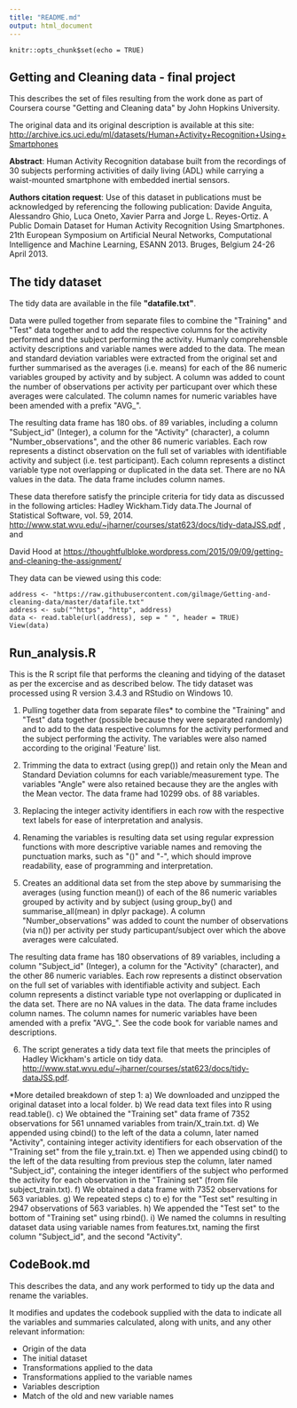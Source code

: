 ```yaml
---
title: "README.md"
output: html_document
---
```


```{r setup, include=FALSE}
knitr::opts_chunk$set(echo = TRUE)
```

## Getting and Cleaning data - final project 

This describes the set of files resulting from the work done as part of Coursera course "Getting and Cleaning data" by John Hopkins University.


The original data and its original description is available at this site:
http://archive.ics.uci.edu/ml/datasets/Human+Activity+Recognition+Using+Smartphones

**Abstract**: Human Activity Recognition database built from the recordings of 30 subjects performing activities of daily living (ADL) while carrying a waist-mounted smartphone with embedded inertial sensors.

**Authors citation request**:
Use of this dataset in publications must be acknowledged by referencing the following publication:
Davide Anguita, Alessandro Ghio, Luca Oneto, Xavier Parra and Jorge L. Reyes-Ortiz. A Public Domain Dataset for Human Activity Recognition Using Smartphones. 21th European Symposium on Artificial Neural Networks, Computational Intelligence and Machine Learning, ESANN 2013. Bruges, Belgium 24-26 April 2013. 

## The tidy dataset

The tidy data are available in the file **"datafile.txt"**.

Data were pulled together from separate files to combine the "Training" and "Test" data together and to add the respective columns for the activity performed and the subject performing the activity. Humanly comprehensble activity descriptions and variable names were added to the data. The mean and standard deviation variables were extracted from the original set and further summarised as the averages (i.e. means) for each of the 86 numeric variables grouped by activity and by subject. A column was added to count the number of observations per activity per particupant over which these averages were calculated. The column names for numeric variables have been amended with a prefix "AVG_".

The resulting data frame has 180 obs. of  89 variables, including a column "Subject_id" (Integer), a column for the "Activity" (character), a column "Number_observations", and the other 86 numeric variables. Each row represents a distinct observation on the full set of variables with identifiable activity and subject (i.e. test participant). Each column represents a distinct variable type not overlapping or duplicated in the data set. There are no NA values in the data. The data frame includes column names.

These data therefore satisfy the principle criteria for tidy data as discussed in the following articles:
Hadley Wickham.Tidy data.The Journal of Statistical Software, vol. 59, 2014.
http://www.stat.wvu.edu/~jharner/courses/stat623/docs/tidy-dataJSS.pdf , and

David Hood at https://thoughtfulbloke.wordpress.com/2015/09/09/getting-and-cleaning-the-assignment/

They data can be viewed using this code:
```{r}
address <- "https://raw.githubusercontent.com/gilmage/Getting-and-cleaning-data/master/datafile.txt"
address <- sub("^https", "http", address)
data <- read.table(url(address), sep = " ", header = TRUE) 
View(data)
```

## Run_analysis.R

This is the R script file that performs the cleaning and tidying of the dataset as per the excercise and as described below. The tidy dataset was processed using R version 3.4.3 and RStudio on Windows 10.

1.	Pulling together data from separate files* to combine the "Training" and "Test" data together (possible because they were separated randomly) and to add to the data respective columns for the activity performed and the subject performing the activity. The variables were also named according to the original 'Feature' list.

2.	Trimming the data to extract (using grep()) and retain only the Mean and Standard Deviation columns for each variable/measurement type. The variables "Angle" were also retained because they are the angles with the Mean vector. The data frame had 10299 obs. of  88 variables.

3.	Replacing the integer activity identifiers in each row with the respective text labels for ease of interpretation and analysis.

4.	Renaming the variables is resulting data set using regular expression functions with more descriptive variable names and removing the punctuation marks, such as "()" and "-", which should improve readability, ease of programming and interpretation.

5.	Creates an additional data set from the step above by summarising the averages (using function mean()) of each of the 86 numeric variables grouped by activity and by subject (using group_by() and summarise_all(mean) in dplyr package). A column "Number_observations" was added to count the number of observations (via n()) per activity per study particupant/subject over which the above averages were calculated. 

The resulting data frame has 180 observations of 89 variables, including a column "Subject_id" (Integer), a column for the "Activity" (character), and the other 86 numeric variables. Each row represents a distinct observation on the full set of variables with identifiable activity and subject. Each column represents a distinct variable type not overlapping or duplicated in the data set. There are no NA values in the data. The data frame includes column names. The column names for numeric variables have been amended with a prefix "AVG_". See the code book for variable names and descriptions.

6.	The script generates a tidy data text file that meets the principles of Hadley Wickham's article on tidy data.
http://www.stat.wvu.edu/~jharner/courses/stat623/docs/tidy-dataJSS.pdf.

*More detailed breakdown of step 1:
a)	We downloaded and unzipped the original dataset into a local folder.
b)	We read data text files into R using read.table().
c)	We obtained the "Training set" data frame of 7352 observations for 561 unnamed variables from train/X_train.txt. 
d)	We appended using cbind() to the left of the data a column, later named "Activity", containing integer activity identifiers for each observation of the "Training set" from the file y_train.txt. 
e)	Then we appended using cbind() to the left of the data resulting from previous step the column, later named "Subject_id", containing the integer identifiers of the subject who performed the activity for each observation in the "Training set" (from file subject_train.txt).
f)	We obtained a data frame with 7352 observations for 563 variables.
g)	We repeated steps c) to e) for the "Test set" resulting in 2947 observations of 563 variables.
h)	We appended the "Test set" to the bottom of "Training set" using rbind().
i)	We named the columns in resulting dataset data using variable names from features.txt, naming the first column "Subject_id", and the second "Activity".


## CodeBook.md

This describes the data, and any work performed to tidy up the data and rename the variables. 

It modifies and updates the codebook supplied with the data to indicate all the variables and summaries calculated, along with units, and any other relevant information:

-	Origin of the data
-	The initial dataset
-	Transformations applied to the data
-	Transformations applied to the variable names
-	Variables description
-	Match of the old and new variable names

